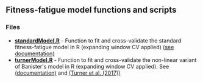 ## Fitness-fatigue model functions and scripts

### Files

* [**standardModel.R**](https://github.com/bsh2/Fitness-Fatigue-Model/blob/main/functions/standardModel.R)  - Function to fit and cross-validate the standard fitness-fatigue model in R (expanding window CV applied) [(see documentation)](https://github.com/bsh2/Fitness-Fatigue-Model/blob/main/functions/documentation/standardModel.pdf)
* [**turnerModel.R**](https://github.com/bsh2/Fitness-Fatigue-Model/blob/main/functions/turnerModel.R) - Function to fit and cross-validate the non-linear variant of Banister's model in R (expanding window CV applied). See [(documentation)]() and [(Turner et al. (2017))](https://jim.turner.link/downloads/BHK-2017-0013.pdf)
